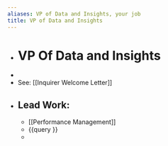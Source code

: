 ```yaml
---
aliases: VP of Data and Insights, your job
title: VP of Data and Insights
---
```


- # VP Of Data and Insights
-
- See: [[Inquirer Welcome Letter]]
- ## Lead Work:
	- [[Performance Management]]
	- {{query }}
	-